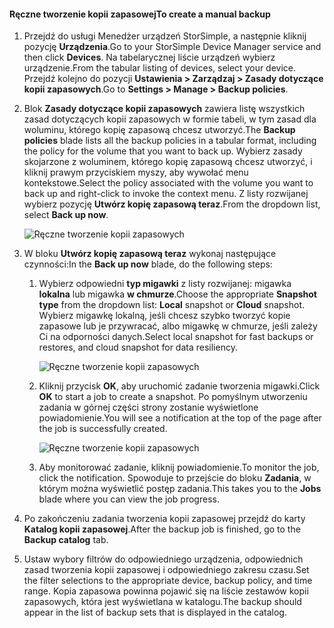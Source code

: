 
<!--author=alkohli last changed: 01/20/2017-->

#### <a name="to-create-a-manual-backup"></a><span data-ttu-id="cac8a-101">Ręczne tworzenie kopii zapasowej</span><span class="sxs-lookup"><span data-stu-id="cac8a-101">To create a manual backup</span></span>

1. <span data-ttu-id="cac8a-102">Przejdź do usługi Menedżer urządzeń StorSimple, a następnie kliknij pozycję **Urządzenia**.</span><span class="sxs-lookup"><span data-stu-id="cac8a-102">Go to your StorSimple Device Manager service and then click **Devices**.</span></span> <span data-ttu-id="cac8a-103">Na tabelarycznej liście urządzeń wybierz urządzenie.</span><span class="sxs-lookup"><span data-stu-id="cac8a-103">From the tabular listing of devices, select your device.</span></span> <span data-ttu-id="cac8a-104">Przejdź kolejno do pozycji **Ustawienia > Zarządzaj > Zasady dotyczące kopii zapasowych**.</span><span class="sxs-lookup"><span data-stu-id="cac8a-104">Go to **Settings > Manage > Backup policies**.</span></span>

2. <span data-ttu-id="cac8a-105">Blok **Zasady dotyczące kopii zapasowych** zawiera listę wszystkich zasad dotyczących kopii zapasowych w formie tabeli, w tym zasad dla woluminu, którego kopię zapasową chcesz utworzyć.</span><span class="sxs-lookup"><span data-stu-id="cac8a-105">The **Backup policies** blade lists all the backup policies in a tabular format, including the policy for the volume that you want to back up.</span></span> <span data-ttu-id="cac8a-106">Wybierz zasady skojarzone z woluminem, którego kopię zapasową chcesz utworzyć, i kliknij prawym przyciskiem myszy, aby wywołać menu kontekstowe.</span><span class="sxs-lookup"><span data-stu-id="cac8a-106">Select the policy associated with the volume you want to back up and right-click to invoke the context menu.</span></span> <span data-ttu-id="cac8a-107">Z listy rozwijanej wybierz pozycję **Utwórz kopię zapasową teraz**.</span><span class="sxs-lookup"><span data-stu-id="cac8a-107">From the dropdown list, select **Back up now**.</span></span>

    ![Ręczne tworzenie kopii zapasowych](./media/storsimple-8000-create-manual-backup/createmanualbu1.png)

3. <span data-ttu-id="cac8a-109">W bloku **Utwórz kopię zapasową teraz** wykonaj następujące czynności:</span><span class="sxs-lookup"><span data-stu-id="cac8a-109">In the **Back up now** blade, do the following steps:</span></span>

    1. <span data-ttu-id="cac8a-110">Wybierz odpowiedni **typ migawki** z listy rozwijanej: migawka **lokalna** lub migawka **w chmurze**.</span><span class="sxs-lookup"><span data-stu-id="cac8a-110">Choose the appropriate **Snapshot type** from the dropdown list: **Local** snapshot or **Cloud** snapshot.</span></span> <span data-ttu-id="cac8a-111">Wybierz migawkę lokalną, jeśli chcesz szybko tworzyć kopie zapasowe lub je przywracać, albo migawkę w chmurze, jeśli zależy Ci na odporności danych.</span><span class="sxs-lookup"><span data-stu-id="cac8a-111">Select local snapshot for fast backups or restores, and cloud snapshot for data resiliency.</span></span>

        ![Ręczne tworzenie kopii zapasowych](./media/storsimple-8000-create-manual-backup/createmanualbu2.png)

    2. <span data-ttu-id="cac8a-113">Kliknij przycisk **OK**, aby uruchomić zadanie tworzenia migawki.</span><span class="sxs-lookup"><span data-stu-id="cac8a-113">Click **OK** to start a job to create a snapshot.</span></span> <span data-ttu-id="cac8a-114">Po pomyślnym utworzeniu zadania w górnej części strony zostanie wyświetlone powiadomienie.</span><span class="sxs-lookup"><span data-stu-id="cac8a-114">You will see a notification at the top of the page after the job is successfully created.</span></span>

        ![Ręczne tworzenie kopii zapasowych](./media/storsimple-8000-create-manual-backup/createmanualbu4.png)

    3. <span data-ttu-id="cac8a-116">Aby monitorować zadanie, kliknij powiadomienie.</span><span class="sxs-lookup"><span data-stu-id="cac8a-116">To monitor the job, click the notification.</span></span> <span data-ttu-id="cac8a-117">Spowoduje to przejście do bloku **Zadania**, w którym można wyświetlić postęp zadania.</span><span class="sxs-lookup"><span data-stu-id="cac8a-117">This takes you to the **Jobs** blade where you can view the job progress.</span></span>


5. <span data-ttu-id="cac8a-118">Po zakończeniu zadania tworzenia kopii zapasowej przejdź do karty **Katalog kopii zapasowej**.</span><span class="sxs-lookup"><span data-stu-id="cac8a-118">After the backup job is finished, go to the **Backup catalog** tab.</span></span>

6. <span data-ttu-id="cac8a-119">Ustaw wybory filtrów do odpowiedniego urządzenia, odpowiednich zasad tworzenia kopii zapasowej i odpowiedniego zakresu czasu.</span><span class="sxs-lookup"><span data-stu-id="cac8a-119">Set the filter selections to the appropriate device, backup policy, and time range.</span></span> <span data-ttu-id="cac8a-120">Kopia zapasowa powinna pojawić się na liście zestawów kopii zapasowych, która jest wyświetlana w katalogu.</span><span class="sxs-lookup"><span data-stu-id="cac8a-120">The backup should appear in the list of backup sets that is displayed in the catalog.</span></span>


